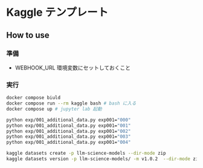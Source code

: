 # Kaggle テンプレート

## How to use

### 準備

- WEBHOOK_URL 環境変数にセットしておくこと

### 実行

```sh
docker compose biuld
docker compose run --rm kaggle bash # bash に入る
docker compose up # jupyter lab 起動
```

```sh
python exp/001_additional_data.py exp001="000" 
python exp/001_additional_data.py exp001="001"
python exp/001_additional_data.py exp001="002"
python exp/001_additional_data.py exp001="003"
python exp/001_additional_data.py exp001="004"
```

```sh
kaggle datasets create -p llm-science-models --dir-mode zip
kaggle datasets version -p llm-science-models/ -m v1.0.2  --dir-mode zip
```

